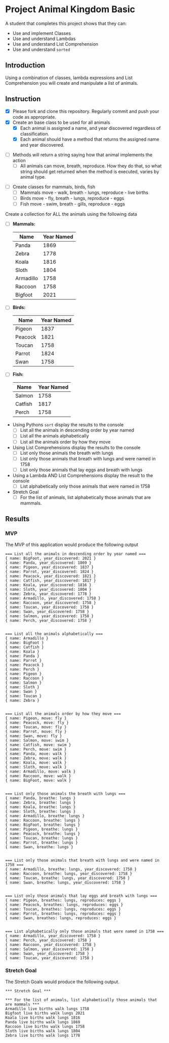 # Project Animal Kingdom Basic

A student that completes this project shows that they can:

* Use and implement Classes
* Use and understand Lambdas
* Use and understand List Comprehension
* Use and understand `sorted`
## Introduction

Using a combination of classes, lambda expressions and List Comprehension you will create and manipulate a list of animals.

## Instruction

* [x] Please fork and clone this repository. Regularly commit and push your code as appropriate.
* [x] Create an base class to be used for all animals
  * [x] Each animal is assigned a name, and year discovered regardless of classification.
  * [x] Each animal should have a method that returns the assigned name and year discovered.

- [ ] Methods will return a string saying how that animal implements the action
  - [ ] All animals can move, breath, reproduce. How they do that, so what string should get returned when the method is executed, varies by animal type.

* [ ] Create classes for mammals, birds, fish
  * [ ] Mammals move - walk, breath - lungs, reproduce - live births
  * [ ] Birds move - fly, breath - lungs, reproduce - eggs
  * [ ] Fish move - swim, breath - gills, reproduce - eggs

Create a collection for ALL the animals using the following data

* [ ] **Mammals:**

    | Name      | Year Named |
    |-----------|-------|
    | Panda     | 1869  |
    | Zebra     | 1778  |
    | Koala     | 1816  |
    | Sloth     | 1804  |
    | Armadillo | 1758  |
    | Raccoon   | 1758  |
    | Bigfoot   | 2021  |

* [ ] **Birds:**

    | Name      | Year Named |
    |-----------|------|
    | Pigeon    | 1837 |
    | Peacock   | 1821 |
    | Toucan    | 1758 |
    | Parrot    | 1824 |
    | Swan      | 1758 |

* [ ] **Fish:**

    | Name      | Year Named |
    |-----------|------|
    | Salmon    | 1758 |
    | Catfish   | 1817 |
    | Perch     | 1758 |

* Using Pythons `sort` display the results to the console
  * [ ] List all the animals in descending order by year named
  * [ ] List all the animals alphabetically
  * [ ] List all the animals order by how they move

* Using List Comprehensions display the results to the console
  * [ ] List only those animals the breath with lungs
  * [ ] List only those animals that breath with lungs and were named in 1758
  * [ ] List only those animals that lay eggs and breath with lungs

* Using a Lambda AND List Comprehensions display the result to the console  
  * [ ] List alphabetically only those animals that were named in 1758

* Stretch Goal
  * [ ] For the list of animals, list alphabetically those animals that are mammals.

## Results

### MVP

The MVP of this application would produce the following output

```TEXT
=== List all the animals in descending order by year named ===
{ name: BigFoot, year_discovered: 2021 }
{ name: Panda, year_discovered: 1869 }
{ name: Pigeon, year_discovered: 1837 }
{ name: Parrot, year_discovered: 1824 }
{ name: Peacock, year_discovered: 1821 }
{ name: Catfish, year_discovered: 1817 }
{ name: Koala, year_discovered: 1816 }
{ name: Sloth, year_discovered: 1804 }
{ name: Zebra, year_discovered: 1778 }
{ name: Armadillo, year_discovered: 1758 }
{ name: Raccoon, year_discovered: 1758 }
{ name: Toucan, year_discovered: 1758 }
{ name: Swan, year_discovered: 1758 }
{ name: Salmon, year_discovered: 1758 }
{ name: Perch, year_discovered: 1758 }


=== List all the animals alphabetically ===
{ name: Armadillo }
{ name: BigFoot }
{ name: Catfish }
{ name: Koala }
{ name: Panda }
{ name: Parrot }
{ name: Peacock }
{ name: Perch }
{ name: Pigeon }
{ name: Raccoon }
{ name: Salmon }
{ name: Sloth }
{ name: Swan }
{ name: Toucan }
{ name: Zebra }


=== List all the animals order by how they move ===
{ name: Pigeon, move: fly }
{ name: Peacock, move: fly }
{ name: Toucan, move: fly }
{ name: Parrot, move: fly }
{ name: Swan, move: fly }
{ name: Salmon, move: swim }
{ name: Catfish, move: swim }
{ name: Perch, move: swim }
{ name: Panda, move: walk }
{ name: Zebra, move: walk }
{ name: Koala, move: walk }
{ name: Sloth, move: walk }
{ name: Armadillo, move: walk }
{ name: Raccoon, move: walk }
{ name: BigFoot, move: walk }


=== List only those animals the breath with lungs ===
{ name: Panda, breathe: lungs }
{ name: Zebra, breathe: lungs }
{ name: Koala, breathe: lungs }
{ name: Sloth, breathe: lungs }
{ name: Armadillo, breathe: lungs }
{ name: Raccoon, breathe: lungs }
{ name: BigFoot, breathe: lungs }
{ name: Pigeon, breathe: lungs }
{ name: Peacock, breathe: lungs }
{ name: Toucan, breathe: lungs }
{ name: Parrot, breathe: lungs }
{ name: Swan, breathe: lungs }


=== List only those animals that breath with lungs and were named in 1758 ===
{ name: Armadillo, breathe: lungs, year_discovered: 1758 }
{ name: Raccoon, breathe: lungs, year_discovered: 1758 }
{ name: Toucan, breathe: lungs, year_discovered: 1758 }
{ name: Swan, breathe: lungs, year_discovered: 1758 }


=== List only those animals that lay eggs and breath with lungs ===
{ name: Pigeon, breathes: lungs, reproduces: eggs }
{ name: Peacock, breathes: lungs, reproduces: eggs }
{ name: Toucan, breathes: lungs, reproduces: eggs }
{ name: Parrot, breathes: lungs, reproduces: eggs }
{ name: Swan, breathes: lungs, reproduces: eggs }


=== List alphabetically only those animals that were named in 1758 ===
{ name: Armadillo, year_discovered: 1758 }
{ name: Perch, year_discovered: 1758 }
{ name: Raccoon, year_discovered: 1758 }
{ name: Salmon, year_discovered: 1758 }
{ name: Swan, year_discovered: 1758 }
{ name: Toucan, year_discovered: 1758 }
```

### Stretch Goal

The Stretch Goals would produce the following output.

```TEXT
*** Stretch Goal ***

*** For the list of animals, list alphabetically those animals that are mammals ***
Armadillo live births walk lungs 1758
Bigfoot live births walk lungs 2021
Koala live births walk lungs 1816
Panda live births walk lungs 1869
Raccoon live births walk lungs 1758
Sloth live births walk lungs 1804
Zebra live births walk lungs 1778
```
